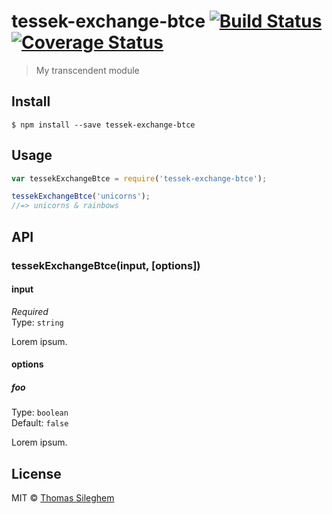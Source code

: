 # tessek-exchange-btce [![Build Status](https://travis-ci.org/mastilver/tessek-exchange-btce.svg?branch=master)](https://travis-ci.org/mastilver/tessek-exchange-btce)[![Coverage Status](https://coveralls.io/repos/mastilver/tessek-exchange-btce/badge.svg?branch=master&service=github)](https://coveralls.io/github/mastilver/tessek-exchange-btce?branch=master)

> My transcendent module


## Install

```
$ npm install --save tessek-exchange-btce
```


## Usage

```js
var tessekExchangeBtce = require('tessek-exchange-btce');

tessekExchangeBtce('unicorns');
//=> unicorns & rainbows
```


## API

### tessekExchangeBtce(input, [options])

#### input

*Required*  
Type: `string`

Lorem ipsum.

#### options

##### foo

Type: `boolean`  
Default: `false`

Lorem ipsum.


## License

MIT © [Thomas Sileghem](https://github.com/mastilver)
